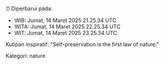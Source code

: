 ⏰ Diperbarui pada:
- WIB: Jumat, 14 Maret 2025 21.25.34 UTC
- WITA: Jumat, 14 Maret 2025 22.25.34 UTC
- WIT: Jumat, 14 Maret 2025 23.25.34 UTC

Kutipan Inspiratif:
"Self-preservation is the first law of nature."


Kategori: nature

